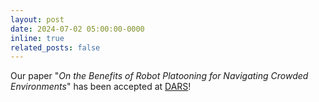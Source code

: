 ```yaml
---
layout: post
date: 2024-07-02 05:00:00-0000
inline: true
related_posts: false
---
```


Our paper "_On the Benefits of Robot Platooning for Navigating Crowded Environments_" has been accepted at [DARS](https://dars2024.engineering.cornell.edu/)!
